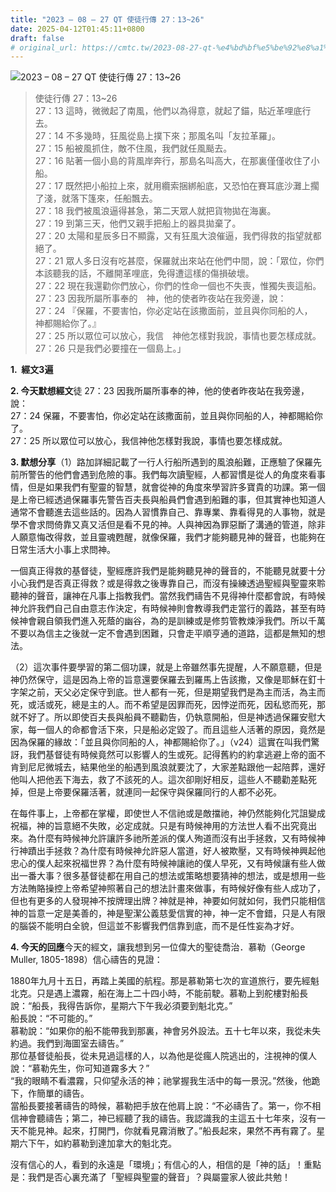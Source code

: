```yaml
---
title: "2023 – 08 – 27 QT 使徒行傳 27：13~26"
date: 2025-04-12T01:45:11+0800
draft: false
# original_url: https://cmtc.tw/2023-08-27-qt-%e4%bd%bf%e5%be%92%e8%a1%8c%e5%82%b3-27%ef%bc%9a1326
---
```


![2023 – 08 – 27 QT  使徒行傳 27：13~26](/images/qt.jpg  "2023 – 08 – 27 QT  使徒行傳 27：13~26")

> 使徒行傳 27：13~26  
> 27：13 這時，微微起了南風，他們以為得意，就起了錨，貼近革哩底行去。  
> 27：14 不多幾時，狂風從島上撲下來；那風名叫「友拉革羅」。  
> 27：15 船被風抓住，敵不住風，我們就任風颳去。  
> 27：16 貼著一個小島的背風岸奔行，那島名叫高大，在那裏僅僅收住了小船。  
> 27：17 既然把小船拉上來，就用纜索捆綁船底，又恐怕在賽耳底沙灘上擱了淺，就落下篷來，任船飄去。  
> 27：18 我們被風浪逼得甚急，第二天眾人就把貨物拋在海裏。  
> 27：19 到第三天，他們又親手把船上的器具拋棄了。  
> 27：20 太陽和星辰多日不顯露，又有狂風大浪催逼，我們得救的指望就都絕了。  
> 27：21 眾人多日沒有吃甚麼，保羅就出來站在他們中間，說：「眾位，你們本該聽我的話，不離開革哩底，免得遭這樣的傷損破壞。  
> 27：22 現在我還勸你們放心，你們的性命一個也不失喪，惟獨失喪這船。  
> 27：23 因我所屬所事奉的　神，他的使者昨夜站在我旁邊，說：  
> 27：24 『保羅，不要害怕，你必定站在該撒面前，並且與你同船的人，　神都賜給你了。』  
> 27：25 所以眾位可以放心，我信　神他怎樣對我說，事情也要怎樣成就。  
> 27：26 只是我們必要撞在一個島上。」

**1.  經文3遍**

**2. 今天默想經文**徒 27：23 因我所屬所事奉的神，他的使者昨夜站在我旁邊，說：  
27：24 保羅，不要害怕，你必定站在該撒面前，並且與你同船的人，神都賜給你了。  
27：25 所以眾位可以放心，我信神他怎樣對我說，事情也要怎樣成就。

**3. 默想分享**（1）路加詳細記載了一行人行船所遇到的風浪船難，正應驗了保羅先前所警告的他們會遇到危險的事。我們每次讀聖經，人都習慣是從人的角度來看事情，但是如果我們有聖靈的智慧，就會從神的角度來學習許多寶貴的功課。第一個是上帝已經透過保羅事先警告百夫長與船員們會遇到船難的事，但其實神也知道人通常不會聽進去這些話的。因為人習慣靠自己、靠專業、靠看得見的人事物，就是學不會求問倚靠又真又活但是看不見的神。人與神因為罪惡斷了溝通的管道，除非人願意悔改得救，並且靈魂甦醒，就像保羅，我們才能夠聽見神的聲音，也能夠在日常生活大小事上求問神。

一個真正得救的基督徒，聖經應許我們是能夠聽見神的聲音的，不能聽見就要十分小心我們是否真正得救？或是得救之後專靠自己，而沒有操練透過聖經與聖靈來聆聽神的聲音，讓神在凡事上指教我們。當然我們禱告不見得神什麼都會說，有時候神允許我們自己自由意志作決定，有時候神則會教導我們走當行的義路，甚至有時候神會親自領我們進入死蔭的幽谷，為的是訓練或是修剪管教煉淨我們。所以千萬不要以為信主之後就一定不會遇到困難，只會走平順亨通的道路，這都是無知的想法。

（2）這次事件要學習的第二個功課，就是上帝雖然事先提醒，人不願意聽，但是神仍然保守，這是因為上帝的旨意還要保羅去到羅馬上告該撒，又像是耶穌在釘十字架之前，天父必定保守到底。世人都有一死，但是期望我們是為主而活，為主而死，或活或死，總是主的人。而不希望是因罪而死，因悖逆而死，因私慾而死，那就不好了。所以即使百夫長與船員不聽勸告，仍執意開船，但是神透過保羅安慰大家，每一個人的命都會活下來，只是船必定毀了。而且這些人活著的原因，竟然是因為保羅的緣故：「並且與你同船的人，神都賜給你了。」（v24）這實在叫我們驚訝，我們基督徒有時候竟然可以影響人的生或死。記得舊約的約拿逃避上帝的面不肯到尼尼微城去，結果他坐的船遇到風浪就要沈了，大家差點跟他一起陪葬，還好他叫人把他丟下海去，救了不該死的人。這次卻剛好相反，這些人不聽勸差點死掉，但是上帝要保羅活著，就連同一起保守與保羅同行的人都不必死。

在每件事上，上帝都在掌權，即使世人不信祂或是敵擋祂，神仍然能夠化咒詛變成祝福，神的旨意絕不失敗，必定成就。只是有時候神用的方法世人看不出究竟出來。為什麼有時候神允許讓許多祂所差派的僕人殉道而沒有出手拯救，又有時候神行神蹟出手拯救？為什麼有時候神允許惡人當道，好人被欺壓，又有時候神興起他忠心的僕人起來祝福世界？為什麼有時候神讓祂的僕人早死，又有時候讓有些人做出一番大事？很多基督徒都在用自己的想法或策略想要猜神的想法，或是想用一些方法賄賂操控上帝希望神照著自己的想法計畫來做事，有時候好像有些人成功了，但也有更多的人發現神不按牌理出牌？神就是神，神要如何就如何，我們只能相信神的旨意一定是美善的，神是聖潔公義慈愛信實的神，神一定不會錯，只是人有限的腦袋不能明白全貌，但這並不影響我們信靠到底，而不是任性妄為才好。

**4. 今天的回應**今天的經文，讓我想到另一位偉大的聖徒喬治．慕勒（George Muller, 1805-1898）信心禱告的見證：

1880年九月十五日，再踏上美國的航程。那是慕勒第七次的宣道旅行，要先經魁北克。只是遇上濃霧，船在海上二十四小時，不能前駛。慕勒上到舵樓對船長說：“船長，我得告訴你，星期六下午我必須要到魁北克。”  
船長說：“不可能的。”  
慕勒說：“如果你的船不能帶我到那裏，神會另外設法。五十七年以來，我從未失約過。我們到海圖室去禱告。”  
那位基督徒船長，從未見過這樣的人，以為他是從瘋人院逃出的，注視神的僕人說：“慕勒先生，你可知道霧多大？”  
“我的眼睛不看濃霧，只仰望永活的神；祂掌握我生活中的每一景況。”然後，他跪下，作簡單的禱告。  
當船長要接著禱告的時候，慕勒把手放在他肩上說：“不必禱告了。第一，你不相信神會聽禱告；第二，神已經聽了我的禱告。我認識我的主這五十七年來，沒有一天不能見神。起來，打開門，你就看見霧消散了。”船長起來，果然不再有霧了。星期六下午，如約慕勒到達加拿大的魁北克。

沒有信心的人，看到的永遠是「環境」；有信心的人，相信的是「神的話」！重點是：我們是否心裏充滿了「聖經與聖靈的聲音」？與屬靈家人彼此共勉！